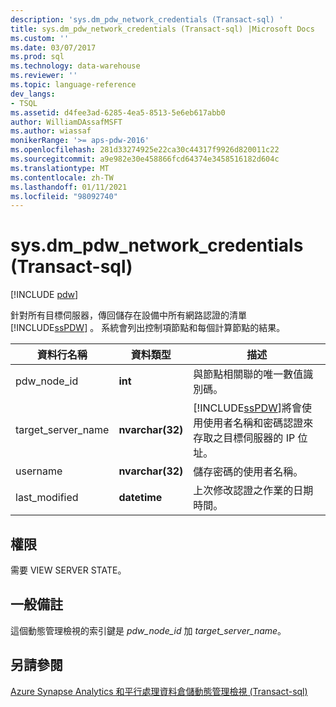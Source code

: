 ```yaml
---
description: 'sys.dm_pdw_network_credentials (Transact-sql) '
title: sys.dm_pdw_network_credentials (Transact-sql) |Microsoft Docs
ms.custom: ''
ms.date: 03/07/2017
ms.prod: sql
ms.technology: data-warehouse
ms.reviewer: ''
ms.topic: language-reference
dev_langs:
- TSQL
ms.assetid: d4fee3ad-6285-4ea5-8513-5e6eb617abb0
author: WilliamDAssafMSFT
ms.author: wiassaf
monikerRange: '>= aps-pdw-2016'
ms.openlocfilehash: 281d33274925e22ca30c44317f9926d820011c22
ms.sourcegitcommit: a9e982e30e458866fcd64374e3458516182d604c
ms.translationtype: MT
ms.contentlocale: zh-TW
ms.lasthandoff: 01/11/2021
ms.locfileid: "98092740"
---
```

# <a name="sysdm_pdw_network_credentials-transact-sql"></a>sys.dm_pdw_network_credentials (Transact-sql) 
[!INCLUDE [pdw](../../includes/applies-to-version/pdw.md)]

  針對所有目標伺服器，傳回儲存在設備中所有網路認證的清單 [!INCLUDE[ssPDW](../../includes/sspdw-md.md)] 。 系統會列出控制項節點和每個計算節點的結果。  
  
|資料行名稱|資料類型|描述|  
|-----------------|---------------|-----------------|  
|pdw_node_id|**int**|與節點相關聯的唯一數值識別碼。|  
|target_server_name|**nvarchar(32)**|[!INCLUDE[ssPDW](../../includes/sspdw-md.md)]將會使用使用者名稱和密碼認證來存取之目標伺服器的 IP 位址。|  
|username|**nvarchar(32)**|儲存密碼的使用者名稱。|  
|last_modified|**datetime**|上次修改認證之作業的日期時間。|  
  
## <a name="permissions"></a>權限  
 需要 VIEW SERVER STATE。  
  
## <a name="general-remarks"></a>一般備註  
 這個動態管理檢視的索引鍵是 *pdw_node_id* 加 *target_server_name*。  
  
## <a name="see-also"></a>另請參閱  
 [Azure Synapse Analytics 和平行處理資料倉儲動態管理檢視 &#40;Transact-sql&#41;](../../relational-databases/system-dynamic-management-views/sql-and-parallel-data-warehouse-dynamic-management-views.md)  
  
  
